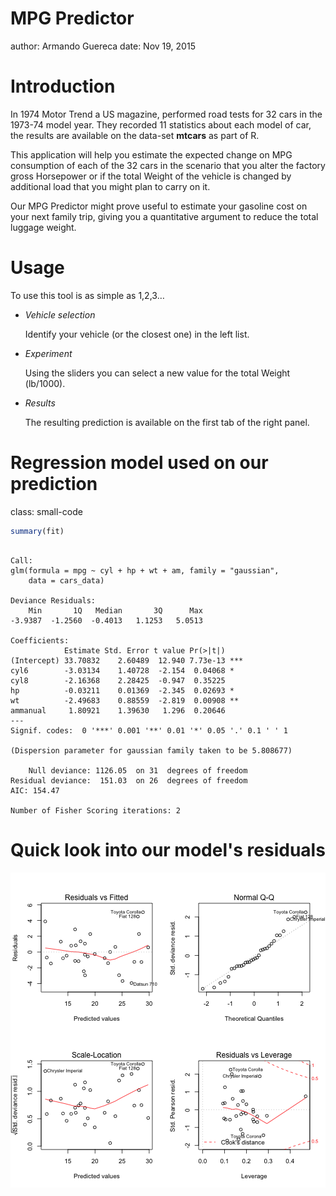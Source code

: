 <style>
.small-code pre code {
  font-size: 0.9em;
}
</style>

MPG Predictor
========================================================
author: Armando Guereca
date: Nov 19, 2015

Introduction
========================================================

In 1974 Motor Trend a US magazine, performed road tests for 32 cars in the 1973-74 model year. They recorded 11 statistics about each model of car, the results are available on the data-set **mtcars** as part of R.

This application will help you estimate the expected change on MPG consumption of each of the 32 cars in the scenario that you alter the factory gross Horsepower or if the total Weight of the vehicle is changed by additional load that you might plan to carry on it.

Our MPG Predictor might prove useful to estimate your gasoline cost on your next family trip, giving you a quantitative argument to reduce the total luggage weight.


Usage
========================================================

To use this tool is as simple as 1,2,3…

- *Vehicle selection*

    Identify your vehicle (or the closest one) in the left list.
- *Experiment*

    Using the sliders you can select a new value for the total Weight (lb/1000).
- *Results*

    The resulting prediction is available on the first tab of the right panel.

Regression model used on our prediction
========================================================
class: small-code




```r
summary(fit)
```

```

Call:
glm(formula = mpg ~ cyl + hp + wt + am, family = "gaussian", 
    data = cars_data)

Deviance Residuals: 
    Min       1Q   Median       3Q      Max  
-3.9387  -1.2560  -0.4013   1.1253   5.0513  

Coefficients:
            Estimate Std. Error t value Pr(>|t|)    
(Intercept) 33.70832    2.60489  12.940 7.73e-13 ***
cyl6        -3.03134    1.40728  -2.154  0.04068 *  
cyl8        -2.16368    2.28425  -0.947  0.35225    
hp          -0.03211    0.01369  -2.345  0.02693 *  
wt          -2.49683    0.88559  -2.819  0.00908 ** 
ammanual     1.80921    1.39630   1.296  0.20646    
---
Signif. codes:  0 '***' 0.001 '**' 0.01 '*' 0.05 '.' 0.1 ' ' 1

(Dispersion parameter for gaussian family taken to be 5.808677)

    Null deviance: 1126.05  on 31  degrees of freedom
Residual deviance:  151.03  on 26  degrees of freedom
AIC: 154.47

Number of Fisher Scoring iterations: 2
```

Quick look into our model's residuals
========================================================

<img src="mpg_predict-figure/unnamed-chunk-3-1.png" title="plot of chunk unnamed-chunk-3" alt="plot of chunk unnamed-chunk-3" style="display: block; margin: auto;" />
